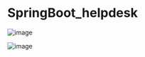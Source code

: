 # SpringBoot_helpdesk

![image](https://user-images.githubusercontent.com/32282846/139474902-eb93d705-0310-45fa-95a9-9dc5697b572d.png)

![image](https://user-images.githubusercontent.com/32282846/139474864-8940d6a2-3008-4166-97e7-c5fc39683161.png)
